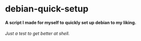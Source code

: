 # debian-quick-setup
#### A script I made for myself to quickly set up debian to my liking.
###### Just a test to get better at shell.
